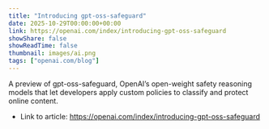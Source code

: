 ```yaml
---
title: "Introducing gpt-oss-safeguard"
date: 2025-10-29T00:00:00+00:00
link: https://openai.com/index/introducing-gpt-oss-safeguard
showShare: false
showReadTime: false
thumbnail: images/ai.png
tags: ["openai.com/blog"]
---
```

A preview of gpt-oss-safeguard, OpenAI’s open-weight safety reasoning models that let developers apply custom policies to classify and protect online content.

- Link to article: https://openai.com/index/introducing-gpt-oss-safeguard